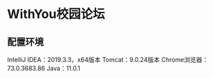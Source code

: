 WithYou校园论坛
=====
配置环境
---
IntelliJ IDEA：2019.3.3，x64版本
Tomcat：9.0.24版本
Chrome浏览器：73.0.3683.86
Java：11.0.1

